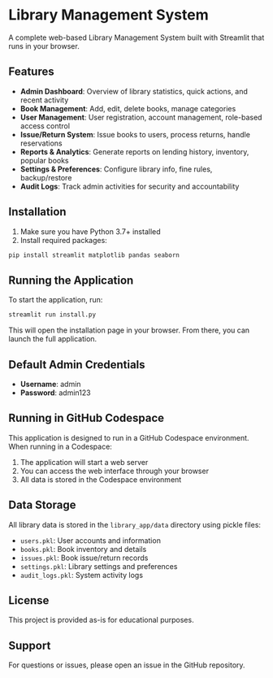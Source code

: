 # Library Management System

A complete web-based Library Management System built with Streamlit that runs in your browser.

## Features

- **Admin Dashboard**: Overview of library statistics, quick actions, and recent activity
- **Book Management**: Add, edit, delete books, manage categories
- **User Management**: User registration, account management, role-based access control
- **Issue/Return System**: Issue books to users, process returns, handle reservations
- **Reports & Analytics**: Generate reports on lending history, inventory, popular books
- **Settings & Preferences**: Configure library info, fine rules, backup/restore
- **Audit Logs**: Track admin activities for security and accountability

## Installation

1. Make sure you have Python 3.7+ installed
2. Install required packages:

```bash
pip install streamlit matplotlib pandas seaborn
```

## Running the Application

To start the application, run:

```bash
streamlit run install.py
```

This will open the installation page in your browser. From there, you can launch the full application.

## Default Admin Credentials

- **Username**: admin
- **Password**: admin123

## Running in GitHub Codespace

This application is designed to run in a GitHub Codespace environment. When running in a Codespace:

1. The application will start a web server
2. You can access the web interface through your browser
3. All data is stored in the Codespace environment

## Data Storage

All library data is stored in the `library_app/data` directory using pickle files:

- `users.pkl`: User accounts and information
- `books.pkl`: Book inventory and details
- `issues.pkl`: Book issue/return records
- `settings.pkl`: Library settings and preferences
- `audit_logs.pkl`: System activity logs

## License

This project is provided as-is for educational purposes.

## Support

For questions or issues, please open an issue in the GitHub repository.